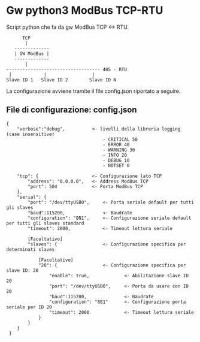 # Gw python3 ModBus TCP-RTU
Script python che fa da gw ModBus TCP &lt;-> RTU.

          TCP
           |
       -------------
       | GW ModBus |
       -------------
           |
    ----------------------------------- 485 - RTU
     |            |                 |
    Slave ID 1   Slave ID 2        Slave ID N
   
La configurazione avviene tramite il file config.json riportato a seguire.
  
## File di configurazione: config.json

    {
        "verbose":"debug",          <- livelli della libreria logging (case insensitive)
                                        - CRITICAL 50
                                        - ERROR 40
                                        - WARNING 30
                                        - INFO 20
                                        - DEBUG 10
                                        - NOTSET 0
    
        "tcp": {                    <- Configurazione lato TCP
            "address": "0.0.0.0",   <- Address ModBus TCP
            "port": 504             <- Porta ModBus TCP
        },
        "serial": {
            "port": "/dev/ttyUSB0",     <- Porta seriale default per tutti gli slaves
            "baud":115200,              <- Baudrate
            "configuration": "8N1",     <- Configurazione seriale default per tutti gli slaves standard
            "timeout": 2000,            <- Timeout lettura seriale
            
            [Facoltativo]
            "slaves": {                 <- Configurazione specifica per determinati slaves
    
                [Facoltativo]
                "20": {                 <- Configurazione specifica per slave ID: 20
                    "enable": true,             <- Abilitazione slave ID 20
                    "port": "/dev/ttyUSB0",     <- Porta da usare con ID 20
                    "baud":115200,              <- Baudrate
                    "configuration": "8E1"      <- Configurazione porta seriale per ID 20
                    "timeout": 2000             <- Timeout lettura seriale
                }
            }
        }
     }

